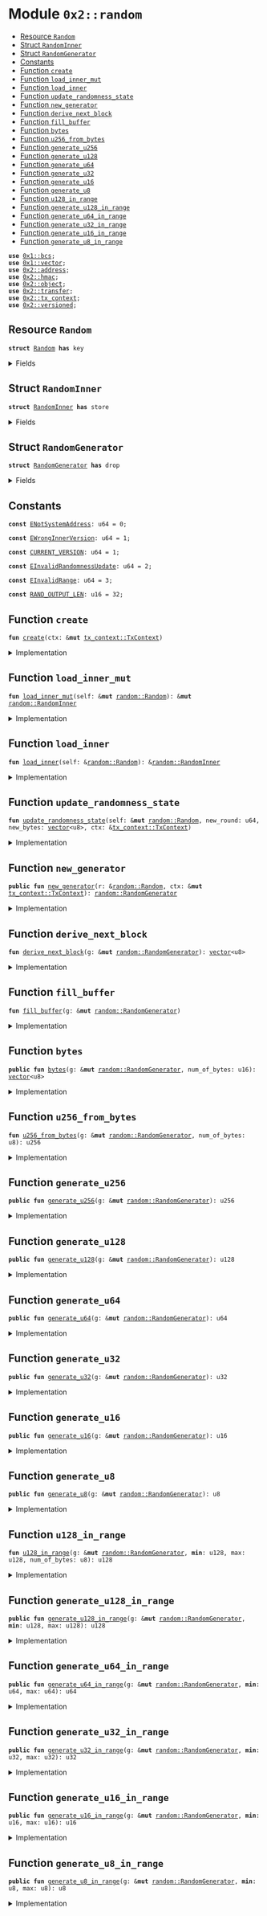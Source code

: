 
<a name="0x2_random"></a>

# Module `0x2::random`



-  [Resource `Random`](#0x2_random_Random)
-  [Struct `RandomInner`](#0x2_random_RandomInner)
-  [Struct `RandomGenerator`](#0x2_random_RandomGenerator)
-  [Constants](#@Constants_0)
-  [Function `create`](#0x2_random_create)
-  [Function `load_inner_mut`](#0x2_random_load_inner_mut)
-  [Function `load_inner`](#0x2_random_load_inner)
-  [Function `update_randomness_state`](#0x2_random_update_randomness_state)
-  [Function `new_generator`](#0x2_random_new_generator)
-  [Function `derive_next_block`](#0x2_random_derive_next_block)
-  [Function `fill_buffer`](#0x2_random_fill_buffer)
-  [Function `bytes`](#0x2_random_bytes)
-  [Function `u256_from_bytes`](#0x2_random_u256_from_bytes)
-  [Function `generate_u256`](#0x2_random_generate_u256)
-  [Function `generate_u128`](#0x2_random_generate_u128)
-  [Function `generate_u64`](#0x2_random_generate_u64)
-  [Function `generate_u32`](#0x2_random_generate_u32)
-  [Function `generate_u16`](#0x2_random_generate_u16)
-  [Function `generate_u8`](#0x2_random_generate_u8)
-  [Function `u128_in_range`](#0x2_random_u128_in_range)
-  [Function `generate_u128_in_range`](#0x2_random_generate_u128_in_range)
-  [Function `generate_u64_in_range`](#0x2_random_generate_u64_in_range)
-  [Function `generate_u32_in_range`](#0x2_random_generate_u32_in_range)
-  [Function `generate_u16_in_range`](#0x2_random_generate_u16_in_range)
-  [Function `generate_u8_in_range`](#0x2_random_generate_u8_in_range)


<pre><code><b>use</b> <a href="../../dependencies/move-stdlib/bcs.md#0x1_bcs">0x1::bcs</a>;
<b>use</b> <a href="../../dependencies/move-stdlib/vector.md#0x1_vector">0x1::vector</a>;
<b>use</b> <a href="../../dependencies/sui-framework/address.md#0x2_address">0x2::address</a>;
<b>use</b> <a href="../../dependencies/sui-framework/hmac.md#0x2_hmac">0x2::hmac</a>;
<b>use</b> <a href="../../dependencies/sui-framework/object.md#0x2_object">0x2::object</a>;
<b>use</b> <a href="../../dependencies/sui-framework/transfer.md#0x2_transfer">0x2::transfer</a>;
<b>use</b> <a href="../../dependencies/sui-framework/tx_context.md#0x2_tx_context">0x2::tx_context</a>;
<b>use</b> <a href="../../dependencies/sui-framework/versioned.md#0x2_versioned">0x2::versioned</a>;
</code></pre>



<a name="0x2_random_Random"></a>

## Resource `Random`



<pre><code><b>struct</b> <a href="../../dependencies/sui-framework/random.md#0x2_random_Random">Random</a> <b>has</b> key
</code></pre>



<details>
<summary>Fields</summary>


<dl>
<dt>
<code>id: <a href="../../dependencies/sui-framework/object.md#0x2_object_UID">object::UID</a></code>
</dt>
<dd>

</dd>
<dt>
<code>inner: <a href="../../dependencies/sui-framework/versioned.md#0x2_versioned_Versioned">versioned::Versioned</a></code>
</dt>
<dd>

</dd>
</dl>


</details>

<a name="0x2_random_RandomInner"></a>

## Struct `RandomInner`



<pre><code><b>struct</b> <a href="../../dependencies/sui-framework/random.md#0x2_random_RandomInner">RandomInner</a> <b>has</b> store
</code></pre>



<details>
<summary>Fields</summary>


<dl>
<dt>
<code>version: u64</code>
</dt>
<dd>

</dd>
<dt>
<code>epoch: u64</code>
</dt>
<dd>

</dd>
<dt>
<code>randomness_round: u64</code>
</dt>
<dd>

</dd>
<dt>
<code>random_bytes: <a href="../../dependencies/move-stdlib/vector.md#0x1_vector">vector</a>&lt;u8&gt;</code>
</dt>
<dd>

</dd>
</dl>


</details>

<a name="0x2_random_RandomGenerator"></a>

## Struct `RandomGenerator`



<pre><code><b>struct</b> <a href="../../dependencies/sui-framework/random.md#0x2_random_RandomGenerator">RandomGenerator</a> <b>has</b> drop
</code></pre>



<details>
<summary>Fields</summary>


<dl>
<dt>
<code>seed: <a href="../../dependencies/move-stdlib/vector.md#0x1_vector">vector</a>&lt;u8&gt;</code>
</dt>
<dd>

</dd>
<dt>
<code>counter: u16</code>
</dt>
<dd>

</dd>
<dt>
<code>buffer: <a href="../../dependencies/move-stdlib/vector.md#0x1_vector">vector</a>&lt;u8&gt;</code>
</dt>
<dd>

</dd>
</dl>


</details>

<a name="@Constants_0"></a>

## Constants


<a name="0x2_random_ENotSystemAddress"></a>



<pre><code><b>const</b> <a href="../../dependencies/sui-framework/random.md#0x2_random_ENotSystemAddress">ENotSystemAddress</a>: u64 = 0;
</code></pre>



<a name="0x2_random_EWrongInnerVersion"></a>



<pre><code><b>const</b> <a href="../../dependencies/sui-framework/random.md#0x2_random_EWrongInnerVersion">EWrongInnerVersion</a>: u64 = 1;
</code></pre>



<a name="0x2_random_CURRENT_VERSION"></a>



<pre><code><b>const</b> <a href="../../dependencies/sui-framework/random.md#0x2_random_CURRENT_VERSION">CURRENT_VERSION</a>: u64 = 1;
</code></pre>



<a name="0x2_random_EInvalidRandomnessUpdate"></a>



<pre><code><b>const</b> <a href="../../dependencies/sui-framework/random.md#0x2_random_EInvalidRandomnessUpdate">EInvalidRandomnessUpdate</a>: u64 = 2;
</code></pre>



<a name="0x2_random_EInvalidRange"></a>



<pre><code><b>const</b> <a href="../../dependencies/sui-framework/random.md#0x2_random_EInvalidRange">EInvalidRange</a>: u64 = 3;
</code></pre>



<a name="0x2_random_RAND_OUTPUT_LEN"></a>



<pre><code><b>const</b> <a href="../../dependencies/sui-framework/random.md#0x2_random_RAND_OUTPUT_LEN">RAND_OUTPUT_LEN</a>: u16 = 32;
</code></pre>



<a name="0x2_random_create"></a>

## Function `create`



<pre><code><b>fun</b> <a href="../../dependencies/sui-framework/random.md#0x2_random_create">create</a>(ctx: &<b>mut</b> <a href="../../dependencies/sui-framework/tx_context.md#0x2_tx_context_TxContext">tx_context::TxContext</a>)
</code></pre>



<details>
<summary>Implementation</summary>


<pre><code><b>fun</b> <a href="../../dependencies/sui-framework/random.md#0x2_random_create">create</a>(ctx: &<b>mut</b> TxContext) {
    <b>assert</b>!(<a href="../../dependencies/sui-framework/tx_context.md#0x2_tx_context_sender">tx_context::sender</a>(ctx) == @0x0, <a href="../../dependencies/sui-framework/random.md#0x2_random_ENotSystemAddress">ENotSystemAddress</a>);

    <b>let</b> version = <a href="../../dependencies/sui-framework/random.md#0x2_random_CURRENT_VERSION">CURRENT_VERSION</a>;

    <b>let</b> inner = <a href="../../dependencies/sui-framework/random.md#0x2_random_RandomInner">RandomInner</a> {
        version,
        epoch: <a href="../../dependencies/sui-framework/tx_context.md#0x2_tx_context_epoch">tx_context::epoch</a>(ctx),
        randomness_round: 0,
        random_bytes: <a href="../../dependencies/move-stdlib/vector.md#0x1_vector">vector</a>[],
    };

    <b>let</b> self = <a href="../../dependencies/sui-framework/random.md#0x2_random_Random">Random</a> {
        id: <a href="../../dependencies/sui-framework/object.md#0x2_object_randomness_state">object::randomness_state</a>(),
        inner: <a href="../../dependencies/sui-framework/versioned.md#0x2_versioned_create">versioned::create</a>(version, inner, ctx),
    };
    <a href="../../dependencies/sui-framework/transfer.md#0x2_transfer_share_object">transfer::share_object</a>(self);
}
</code></pre>



</details>

<a name="0x2_random_load_inner_mut"></a>

## Function `load_inner_mut`



<pre><code><b>fun</b> <a href="../../dependencies/sui-framework/random.md#0x2_random_load_inner_mut">load_inner_mut</a>(self: &<b>mut</b> <a href="../../dependencies/sui-framework/random.md#0x2_random_Random">random::Random</a>): &<b>mut</b> <a href="../../dependencies/sui-framework/random.md#0x2_random_RandomInner">random::RandomInner</a>
</code></pre>



<details>
<summary>Implementation</summary>


<pre><code><b>fun</b> <a href="../../dependencies/sui-framework/random.md#0x2_random_load_inner_mut">load_inner_mut</a>(
    self: &<b>mut</b> <a href="../../dependencies/sui-framework/random.md#0x2_random_Random">Random</a>,
): &<b>mut</b> <a href="../../dependencies/sui-framework/random.md#0x2_random_RandomInner">RandomInner</a> {
    <b>let</b> version = <a href="../../dependencies/sui-framework/versioned.md#0x2_versioned_version">versioned::version</a>(&self.inner);

    // Replace this <b>with</b> a lazy <b>update</b> function when we add a new version of the inner <a href="../../dependencies/sui-framework/object.md#0x2_object">object</a>.
    <b>assert</b>!(version == <a href="../../dependencies/sui-framework/random.md#0x2_random_CURRENT_VERSION">CURRENT_VERSION</a>, <a href="../../dependencies/sui-framework/random.md#0x2_random_EWrongInnerVersion">EWrongInnerVersion</a>);
    <b>let</b> inner: &<b>mut</b> <a href="../../dependencies/sui-framework/random.md#0x2_random_RandomInner">RandomInner</a> = <a href="../../dependencies/sui-framework/versioned.md#0x2_versioned_load_value_mut">versioned::load_value_mut</a>(&<b>mut</b> self.inner);
    <b>assert</b>!(inner.version == version, <a href="../../dependencies/sui-framework/random.md#0x2_random_EWrongInnerVersion">EWrongInnerVersion</a>);
    inner
}
</code></pre>



</details>

<a name="0x2_random_load_inner"></a>

## Function `load_inner`



<pre><code><b>fun</b> <a href="../../dependencies/sui-framework/random.md#0x2_random_load_inner">load_inner</a>(self: &<a href="../../dependencies/sui-framework/random.md#0x2_random_Random">random::Random</a>): &<a href="../../dependencies/sui-framework/random.md#0x2_random_RandomInner">random::RandomInner</a>
</code></pre>



<details>
<summary>Implementation</summary>


<pre><code><b>fun</b> <a href="../../dependencies/sui-framework/random.md#0x2_random_load_inner">load_inner</a>(
    self: &<a href="../../dependencies/sui-framework/random.md#0x2_random_Random">Random</a>,
): &<a href="../../dependencies/sui-framework/random.md#0x2_random_RandomInner">RandomInner</a> {
    <b>let</b> version = <a href="../../dependencies/sui-framework/versioned.md#0x2_versioned_version">versioned::version</a>(&self.inner);

    // Replace this <b>with</b> a lazy <b>update</b> function when we add a new version of the inner <a href="../../dependencies/sui-framework/object.md#0x2_object">object</a>.
    <b>assert</b>!(version == <a href="../../dependencies/sui-framework/random.md#0x2_random_CURRENT_VERSION">CURRENT_VERSION</a>, <a href="../../dependencies/sui-framework/random.md#0x2_random_EWrongInnerVersion">EWrongInnerVersion</a>);
    <b>let</b> inner: &<a href="../../dependencies/sui-framework/random.md#0x2_random_RandomInner">RandomInner</a> = <a href="../../dependencies/sui-framework/versioned.md#0x2_versioned_load_value">versioned::load_value</a>(&self.inner);
    <b>assert</b>!(inner.version == version, <a href="../../dependencies/sui-framework/random.md#0x2_random_EWrongInnerVersion">EWrongInnerVersion</a>);
    inner
}
</code></pre>



</details>

<a name="0x2_random_update_randomness_state"></a>

## Function `update_randomness_state`



<pre><code><b>fun</b> <a href="../../dependencies/sui-framework/random.md#0x2_random_update_randomness_state">update_randomness_state</a>(self: &<b>mut</b> <a href="../../dependencies/sui-framework/random.md#0x2_random_Random">random::Random</a>, new_round: u64, new_bytes: <a href="../../dependencies/move-stdlib/vector.md#0x1_vector">vector</a>&lt;u8&gt;, ctx: &<a href="../../dependencies/sui-framework/tx_context.md#0x2_tx_context_TxContext">tx_context::TxContext</a>)
</code></pre>



<details>
<summary>Implementation</summary>


<pre><code><b>fun</b> <a href="../../dependencies/sui-framework/random.md#0x2_random_update_randomness_state">update_randomness_state</a>(
    self: &<b>mut</b> <a href="../../dependencies/sui-framework/random.md#0x2_random_Random">Random</a>,
    new_round: u64,
    new_bytes: <a href="../../dependencies/move-stdlib/vector.md#0x1_vector">vector</a>&lt;u8&gt;,
    ctx: &TxContext,
) {
    // Validator will make a special system call <b>with</b> sender set <b>as</b> 0x0.
    <b>assert</b>!(<a href="../../dependencies/sui-framework/tx_context.md#0x2_tx_context_sender">tx_context::sender</a>(ctx) == @0x0, <a href="../../dependencies/sui-framework/random.md#0x2_random_ENotSystemAddress">ENotSystemAddress</a>);

    // Randomness should only be incremented.
    <b>let</b> epoch = <a href="../../dependencies/sui-framework/tx_context.md#0x2_tx_context_epoch">tx_context::epoch</a>(ctx);
    <b>let</b> inner = <a href="../../dependencies/sui-framework/random.md#0x2_random_load_inner_mut">load_inner_mut</a>(self);
    <b>if</b> (inner.randomness_round == 0 && inner.epoch == 0 &&
            <a href="../../dependencies/move-stdlib/vector.md#0x1_vector_is_empty">vector::is_empty</a>(&inner.random_bytes)) {
        // First <b>update</b> should be for round zero.
        <b>assert</b>!(new_round == 0, <a href="../../dependencies/sui-framework/random.md#0x2_random_EInvalidRandomnessUpdate">EInvalidRandomnessUpdate</a>);
    } <b>else</b> {
        // Subsequent updates should either increase epoch or increment randomness_round.
        // Note that epoch may increase by more than 1 <b>if</b> an epoch is completed without
        // randomness ever being generated in that epoch.
        <b>assert</b>!(
            (epoch &gt; inner.epoch && new_round == 0) ||
                (new_round == inner.randomness_round + 1),
            <a href="../../dependencies/sui-framework/random.md#0x2_random_EInvalidRandomnessUpdate">EInvalidRandomnessUpdate</a>
        );
    };

    inner.epoch = <a href="../../dependencies/sui-framework/tx_context.md#0x2_tx_context_epoch">tx_context::epoch</a>(ctx);
    inner.randomness_round = new_round;
    inner.random_bytes = new_bytes;
}
</code></pre>



</details>

<a name="0x2_random_new_generator"></a>

## Function `new_generator`



<pre><code><b>public</b> <b>fun</b> <a href="../../dependencies/sui-framework/random.md#0x2_random_new_generator">new_generator</a>(r: &<a href="../../dependencies/sui-framework/random.md#0x2_random_Random">random::Random</a>, ctx: &<b>mut</b> <a href="../../dependencies/sui-framework/tx_context.md#0x2_tx_context_TxContext">tx_context::TxContext</a>): <a href="../../dependencies/sui-framework/random.md#0x2_random_RandomGenerator">random::RandomGenerator</a>
</code></pre>



<details>
<summary>Implementation</summary>


<pre><code><b>public</b> <b>fun</b> <a href="../../dependencies/sui-framework/random.md#0x2_random_new_generator">new_generator</a>(r: &<a href="../../dependencies/sui-framework/random.md#0x2_random_Random">Random</a>, ctx: &<b>mut</b> TxContext): <a href="../../dependencies/sui-framework/random.md#0x2_random_RandomGenerator">RandomGenerator</a> {
    <b>let</b> inner = <a href="../../dependencies/sui-framework/random.md#0x2_random_load_inner">load_inner</a>(r);
    <b>let</b> seed = hmac_sha3_256(&inner.random_bytes,&to_bytes(fresh_object_address(ctx)));
    <a href="../../dependencies/sui-framework/random.md#0x2_random_RandomGenerator">RandomGenerator</a> { seed, counter: 0, buffer: <a href="../../dependencies/move-stdlib/vector.md#0x1_vector">vector</a>[] }
}
</code></pre>



</details>

<a name="0x2_random_derive_next_block"></a>

## Function `derive_next_block`



<pre><code><b>fun</b> <a href="../../dependencies/sui-framework/random.md#0x2_random_derive_next_block">derive_next_block</a>(g: &<b>mut</b> <a href="../../dependencies/sui-framework/random.md#0x2_random_RandomGenerator">random::RandomGenerator</a>): <a href="../../dependencies/move-stdlib/vector.md#0x1_vector">vector</a>&lt;u8&gt;
</code></pre>



<details>
<summary>Implementation</summary>


<pre><code><b>fun</b> <a href="../../dependencies/sui-framework/random.md#0x2_random_derive_next_block">derive_next_block</a>(g: &<b>mut</b> <a href="../../dependencies/sui-framework/random.md#0x2_random_RandomGenerator">RandomGenerator</a>): <a href="../../dependencies/move-stdlib/vector.md#0x1_vector">vector</a>&lt;u8&gt; {
    g.counter = g.counter + 1;
    hmac_sha3_256(&g.seed, &<a href="../../dependencies/move-stdlib/bcs.md#0x1_bcs_to_bytes">bcs::to_bytes</a>(&g.counter))
}
</code></pre>



</details>

<a name="0x2_random_fill_buffer"></a>

## Function `fill_buffer`



<pre><code><b>fun</b> <a href="../../dependencies/sui-framework/random.md#0x2_random_fill_buffer">fill_buffer</a>(g: &<b>mut</b> <a href="../../dependencies/sui-framework/random.md#0x2_random_RandomGenerator">random::RandomGenerator</a>)
</code></pre>



<details>
<summary>Implementation</summary>


<pre><code><b>fun</b> <a href="../../dependencies/sui-framework/random.md#0x2_random_fill_buffer">fill_buffer</a>(g: &<b>mut</b> <a href="../../dependencies/sui-framework/random.md#0x2_random_RandomGenerator">RandomGenerator</a>) {
    <b>let</b> next_block = <a href="../../dependencies/sui-framework/random.md#0x2_random_derive_next_block">derive_next_block</a>(g);
    <a href="../../dependencies/move-stdlib/vector.md#0x1_vector_append">vector::append</a>(&<b>mut</b> g.buffer, next_block);
}
</code></pre>



</details>

<a name="0x2_random_bytes"></a>

## Function `bytes`



<pre><code><b>public</b> <b>fun</b> <a href="../../dependencies/sui-framework/random.md#0x2_random_bytes">bytes</a>(g: &<b>mut</b> <a href="../../dependencies/sui-framework/random.md#0x2_random_RandomGenerator">random::RandomGenerator</a>, num_of_bytes: u16): <a href="../../dependencies/move-stdlib/vector.md#0x1_vector">vector</a>&lt;u8&gt;
</code></pre>



<details>
<summary>Implementation</summary>


<pre><code><b>public</b> <b>fun</b> <a href="../../dependencies/sui-framework/random.md#0x2_random_bytes">bytes</a>(g: &<b>mut</b> <a href="../../dependencies/sui-framework/random.md#0x2_random_RandomGenerator">RandomGenerator</a>, num_of_bytes: u16): <a href="../../dependencies/move-stdlib/vector.md#0x1_vector">vector</a>&lt;u8&gt; {
    <b>let</b> result = <a href="../../dependencies/move-stdlib/vector.md#0x1_vector">vector</a>[];
    // Append <a href="../../dependencies/sui-framework/random.md#0x2_random_RAND_OUTPUT_LEN">RAND_OUTPUT_LEN</a> size buffers directly without going through the generator's buffer.
    <b>let</b> num_of_blocks = num_of_bytes / <a href="../../dependencies/sui-framework/random.md#0x2_random_RAND_OUTPUT_LEN">RAND_OUTPUT_LEN</a>;
    <b>while</b> (num_of_blocks &gt; 0) {
        <a href="../../dependencies/move-stdlib/vector.md#0x1_vector_append">vector::append</a>(&<b>mut</b> result, <a href="../../dependencies/sui-framework/random.md#0x2_random_derive_next_block">derive_next_block</a>(g));
        num_of_blocks = num_of_blocks - 1;
    };
    // Take remaining bytes from the generator's buffer.
    <b>if</b> (<a href="../../dependencies/move-stdlib/vector.md#0x1_vector_length">vector::length</a>(&g.buffer) &lt; ((num_of_bytes <b>as</b> u64) - <a href="../../dependencies/move-stdlib/vector.md#0x1_vector_length">vector::length</a>(&result))) {
        <a href="../../dependencies/sui-framework/random.md#0x2_random_fill_buffer">fill_buffer</a>(g);
    };
    <b>while</b> (<a href="../../dependencies/move-stdlib/vector.md#0x1_vector_length">vector::length</a>(&result) &lt; (num_of_bytes <b>as</b> u64)) {
        <a href="../../dependencies/move-stdlib/vector.md#0x1_vector_push_back">vector::push_back</a>(&<b>mut</b> result, <a href="../../dependencies/move-stdlib/vector.md#0x1_vector_pop_back">vector::pop_back</a>(&<b>mut</b> g.buffer));
    };
    result
}
</code></pre>



</details>

<a name="0x2_random_u256_from_bytes"></a>

## Function `u256_from_bytes`



<pre><code><b>fun</b> <a href="../../dependencies/sui-framework/random.md#0x2_random_u256_from_bytes">u256_from_bytes</a>(g: &<b>mut</b> <a href="../../dependencies/sui-framework/random.md#0x2_random_RandomGenerator">random::RandomGenerator</a>, num_of_bytes: u8): u256
</code></pre>



<details>
<summary>Implementation</summary>


<pre><code><b>fun</b> <a href="../../dependencies/sui-framework/random.md#0x2_random_u256_from_bytes">u256_from_bytes</a>(g: &<b>mut</b> <a href="../../dependencies/sui-framework/random.md#0x2_random_RandomGenerator">RandomGenerator</a>, num_of_bytes: u8): u256 {
    <b>if</b> (<a href="../../dependencies/move-stdlib/vector.md#0x1_vector_length">vector::length</a>(&g.buffer) &lt; (num_of_bytes <b>as</b> u64)) {
        <a href="../../dependencies/sui-framework/random.md#0x2_random_fill_buffer">fill_buffer</a>(g);
    };
    <b>let</b> result: u256 = 0;
    <b>let</b> i = 0;
    <b>while</b> (i &lt; num_of_bytes) {
        <b>let</b> byte = <a href="../../dependencies/move-stdlib/vector.md#0x1_vector_pop_back">vector::pop_back</a>(&<b>mut</b> g.buffer);
        result = (result &lt;&lt; 8) + (byte <b>as</b> u256);
        i = i + 1;
    };
    result
}
</code></pre>



</details>

<a name="0x2_random_generate_u256"></a>

## Function `generate_u256`



<pre><code><b>public</b> <b>fun</b> <a href="../../dependencies/sui-framework/random.md#0x2_random_generate_u256">generate_u256</a>(g: &<b>mut</b> <a href="../../dependencies/sui-framework/random.md#0x2_random_RandomGenerator">random::RandomGenerator</a>): u256
</code></pre>



<details>
<summary>Implementation</summary>


<pre><code><b>public</b> <b>fun</b> <a href="../../dependencies/sui-framework/random.md#0x2_random_generate_u256">generate_u256</a>(g: &<b>mut</b> <a href="../../dependencies/sui-framework/random.md#0x2_random_RandomGenerator">RandomGenerator</a>): u256 {
    <a href="../../dependencies/sui-framework/random.md#0x2_random_u256_from_bytes">u256_from_bytes</a>(g, 32)
}
</code></pre>



</details>

<a name="0x2_random_generate_u128"></a>

## Function `generate_u128`



<pre><code><b>public</b> <b>fun</b> <a href="../../dependencies/sui-framework/random.md#0x2_random_generate_u128">generate_u128</a>(g: &<b>mut</b> <a href="../../dependencies/sui-framework/random.md#0x2_random_RandomGenerator">random::RandomGenerator</a>): u128
</code></pre>



<details>
<summary>Implementation</summary>


<pre><code><b>public</b> <b>fun</b> <a href="../../dependencies/sui-framework/random.md#0x2_random_generate_u128">generate_u128</a>(g: &<b>mut</b> <a href="../../dependencies/sui-framework/random.md#0x2_random_RandomGenerator">RandomGenerator</a>): u128 {
    (<a href="../../dependencies/sui-framework/random.md#0x2_random_u256_from_bytes">u256_from_bytes</a>(g, 16) <b>as</b> u128)
}
</code></pre>



</details>

<a name="0x2_random_generate_u64"></a>

## Function `generate_u64`



<pre><code><b>public</b> <b>fun</b> <a href="../../dependencies/sui-framework/random.md#0x2_random_generate_u64">generate_u64</a>(g: &<b>mut</b> <a href="../../dependencies/sui-framework/random.md#0x2_random_RandomGenerator">random::RandomGenerator</a>): u64
</code></pre>



<details>
<summary>Implementation</summary>


<pre><code><b>public</b> <b>fun</b> <a href="../../dependencies/sui-framework/random.md#0x2_random_generate_u64">generate_u64</a>(g: &<b>mut</b> <a href="../../dependencies/sui-framework/random.md#0x2_random_RandomGenerator">RandomGenerator</a>): u64 {
    (<a href="../../dependencies/sui-framework/random.md#0x2_random_u256_from_bytes">u256_from_bytes</a>(g, 8) <b>as</b> u64)
}
</code></pre>



</details>

<a name="0x2_random_generate_u32"></a>

## Function `generate_u32`



<pre><code><b>public</b> <b>fun</b> <a href="../../dependencies/sui-framework/random.md#0x2_random_generate_u32">generate_u32</a>(g: &<b>mut</b> <a href="../../dependencies/sui-framework/random.md#0x2_random_RandomGenerator">random::RandomGenerator</a>): u32
</code></pre>



<details>
<summary>Implementation</summary>


<pre><code><b>public</b> <b>fun</b> <a href="../../dependencies/sui-framework/random.md#0x2_random_generate_u32">generate_u32</a>(g: &<b>mut</b> <a href="../../dependencies/sui-framework/random.md#0x2_random_RandomGenerator">RandomGenerator</a>): u32 {
    (<a href="../../dependencies/sui-framework/random.md#0x2_random_u256_from_bytes">u256_from_bytes</a>(g, 4) <b>as</b> u32)
}
</code></pre>



</details>

<a name="0x2_random_generate_u16"></a>

## Function `generate_u16`



<pre><code><b>public</b> <b>fun</b> <a href="../../dependencies/sui-framework/random.md#0x2_random_generate_u16">generate_u16</a>(g: &<b>mut</b> <a href="../../dependencies/sui-framework/random.md#0x2_random_RandomGenerator">random::RandomGenerator</a>): u16
</code></pre>



<details>
<summary>Implementation</summary>


<pre><code><b>public</b> <b>fun</b> <a href="../../dependencies/sui-framework/random.md#0x2_random_generate_u16">generate_u16</a>(g: &<b>mut</b> <a href="../../dependencies/sui-framework/random.md#0x2_random_RandomGenerator">RandomGenerator</a>): u16 {
    (<a href="../../dependencies/sui-framework/random.md#0x2_random_u256_from_bytes">u256_from_bytes</a>(g, 2) <b>as</b> u16)
}
</code></pre>



</details>

<a name="0x2_random_generate_u8"></a>

## Function `generate_u8`



<pre><code><b>public</b> <b>fun</b> <a href="../../dependencies/sui-framework/random.md#0x2_random_generate_u8">generate_u8</a>(g: &<b>mut</b> <a href="../../dependencies/sui-framework/random.md#0x2_random_RandomGenerator">random::RandomGenerator</a>): u8
</code></pre>



<details>
<summary>Implementation</summary>


<pre><code><b>public</b> <b>fun</b> <a href="../../dependencies/sui-framework/random.md#0x2_random_generate_u8">generate_u8</a>(g: &<b>mut</b> <a href="../../dependencies/sui-framework/random.md#0x2_random_RandomGenerator">RandomGenerator</a>): u8 {
    (<a href="../../dependencies/sui-framework/random.md#0x2_random_u256_from_bytes">u256_from_bytes</a>(g, 1) <b>as</b> u8)
}
</code></pre>



</details>

<a name="0x2_random_u128_in_range"></a>

## Function `u128_in_range`



<pre><code><b>fun</b> <a href="../../dependencies/sui-framework/random.md#0x2_random_u128_in_range">u128_in_range</a>(g: &<b>mut</b> <a href="../../dependencies/sui-framework/random.md#0x2_random_RandomGenerator">random::RandomGenerator</a>, <b>min</b>: u128, max: u128, num_of_bytes: u8): u128
</code></pre>



<details>
<summary>Implementation</summary>


<pre><code><b>fun</b> <a href="../../dependencies/sui-framework/random.md#0x2_random_u128_in_range">u128_in_range</a>(g: &<b>mut</b> <a href="../../dependencies/sui-framework/random.md#0x2_random_RandomGenerator">RandomGenerator</a>, <b>min</b>: u128, max: u128, num_of_bytes: u8): u128 {
    <b>assert</b>!(<b>min</b> &lt; max, <a href="../../dependencies/sui-framework/random.md#0x2_random_EInvalidRange">EInvalidRange</a>);
    <b>let</b> diff = ((max - <b>min</b>) <b>as</b> u256) + 1;
    <b>let</b> rand = <a href="../../dependencies/sui-framework/random.md#0x2_random_u256_from_bytes">u256_from_bytes</a>(g, num_of_bytes);
    <b>min</b> + ((rand % diff) <b>as</b> u128)
}
</code></pre>



</details>

<a name="0x2_random_generate_u128_in_range"></a>

## Function `generate_u128_in_range`



<pre><code><b>public</b> <b>fun</b> <a href="../../dependencies/sui-framework/random.md#0x2_random_generate_u128_in_range">generate_u128_in_range</a>(g: &<b>mut</b> <a href="../../dependencies/sui-framework/random.md#0x2_random_RandomGenerator">random::RandomGenerator</a>, <b>min</b>: u128, max: u128): u128
</code></pre>



<details>
<summary>Implementation</summary>


<pre><code><b>public</b> <b>fun</b> <a href="../../dependencies/sui-framework/random.md#0x2_random_generate_u128_in_range">generate_u128_in_range</a>(g: &<b>mut</b> <a href="../../dependencies/sui-framework/random.md#0x2_random_RandomGenerator">RandomGenerator</a>, <b>min</b>: u128, max: u128): u128 {
    <a href="../../dependencies/sui-framework/random.md#0x2_random_u128_in_range">u128_in_range</a>(g, <b>min</b>, max, 24)
}
</code></pre>



</details>

<a name="0x2_random_generate_u64_in_range"></a>

## Function `generate_u64_in_range`



<pre><code><b>public</b> <b>fun</b> <a href="../../dependencies/sui-framework/random.md#0x2_random_generate_u64_in_range">generate_u64_in_range</a>(g: &<b>mut</b> <a href="../../dependencies/sui-framework/random.md#0x2_random_RandomGenerator">random::RandomGenerator</a>, <b>min</b>: u64, max: u64): u64
</code></pre>



<details>
<summary>Implementation</summary>


<pre><code><b>public</b> <b>fun</b> <a href="../../dependencies/sui-framework/random.md#0x2_random_generate_u64_in_range">generate_u64_in_range</a>(g: &<b>mut</b> <a href="../../dependencies/sui-framework/random.md#0x2_random_RandomGenerator">RandomGenerator</a>, <b>min</b>: u64, max: u64): u64 {
    (<a href="../../dependencies/sui-framework/random.md#0x2_random_u128_in_range">u128_in_range</a>(g, (<b>min</b> <b>as</b> u128), (max <b>as</b> u128), 16) <b>as</b> u64)
}
</code></pre>



</details>

<a name="0x2_random_generate_u32_in_range"></a>

## Function `generate_u32_in_range`



<pre><code><b>public</b> <b>fun</b> <a href="../../dependencies/sui-framework/random.md#0x2_random_generate_u32_in_range">generate_u32_in_range</a>(g: &<b>mut</b> <a href="../../dependencies/sui-framework/random.md#0x2_random_RandomGenerator">random::RandomGenerator</a>, <b>min</b>: u32, max: u32): u32
</code></pre>



<details>
<summary>Implementation</summary>


<pre><code><b>public</b> <b>fun</b> <a href="../../dependencies/sui-framework/random.md#0x2_random_generate_u32_in_range">generate_u32_in_range</a>(g: &<b>mut</b> <a href="../../dependencies/sui-framework/random.md#0x2_random_RandomGenerator">RandomGenerator</a>, <b>min</b>: u32, max: u32): u32 {
    (<a href="../../dependencies/sui-framework/random.md#0x2_random_u128_in_range">u128_in_range</a>(g, (<b>min</b> <b>as</b> u128), (max <b>as</b> u128), 12) <b>as</b> u32)
}
</code></pre>



</details>

<a name="0x2_random_generate_u16_in_range"></a>

## Function `generate_u16_in_range`



<pre><code><b>public</b> <b>fun</b> <a href="../../dependencies/sui-framework/random.md#0x2_random_generate_u16_in_range">generate_u16_in_range</a>(g: &<b>mut</b> <a href="../../dependencies/sui-framework/random.md#0x2_random_RandomGenerator">random::RandomGenerator</a>, <b>min</b>: u16, max: u16): u16
</code></pre>



<details>
<summary>Implementation</summary>


<pre><code><b>public</b> <b>fun</b> <a href="../../dependencies/sui-framework/random.md#0x2_random_generate_u16_in_range">generate_u16_in_range</a>(g: &<b>mut</b> <a href="../../dependencies/sui-framework/random.md#0x2_random_RandomGenerator">RandomGenerator</a>, <b>min</b>: u16, max: u16): u16 {
    (<a href="../../dependencies/sui-framework/random.md#0x2_random_u128_in_range">u128_in_range</a>(g, (<b>min</b> <b>as</b> u128), (max <b>as</b> u128), 10) <b>as</b> u16)
}
</code></pre>



</details>

<a name="0x2_random_generate_u8_in_range"></a>

## Function `generate_u8_in_range`



<pre><code><b>public</b> <b>fun</b> <a href="../../dependencies/sui-framework/random.md#0x2_random_generate_u8_in_range">generate_u8_in_range</a>(g: &<b>mut</b> <a href="../../dependencies/sui-framework/random.md#0x2_random_RandomGenerator">random::RandomGenerator</a>, <b>min</b>: u8, max: u8): u8
</code></pre>



<details>
<summary>Implementation</summary>


<pre><code><b>public</b> <b>fun</b> <a href="../../dependencies/sui-framework/random.md#0x2_random_generate_u8_in_range">generate_u8_in_range</a>(g: &<b>mut</b> <a href="../../dependencies/sui-framework/random.md#0x2_random_RandomGenerator">RandomGenerator</a>, <b>min</b>: u8, max: u8): u8 {
    (<a href="../../dependencies/sui-framework/random.md#0x2_random_u128_in_range">u128_in_range</a>(g, (<b>min</b> <b>as</b> u128), (max <b>as</b> u128), 9) <b>as</b> u8)
}
</code></pre>



</details>
